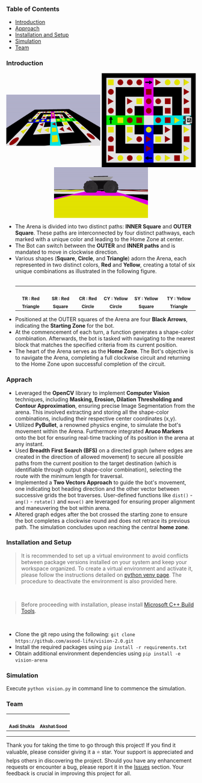 <h3>Table of Contents</h3>
<ul>
    <li><a href="#introduction">Introduction</a></li>
    <li><a href="#implementation">Approach</a></li>
    <li><a href="#installation-and-setup">Installation and Setup</a></li>
    <li><a href="#usage">Simulation</a></li>
    <li><a href="#team">Team</a></li>
</ul>

<h3 id="introduction">Introduction</h3>
<p align=center>
   <img align=center src = "media/arena.gif" alt = "Arena" width = "250">
   <img align=center src="media/bot-with-arena.png" width="250">
   <img align=center src = "media/husky.gif" alt = "Bot" width = "250"> 
</p>

<ul>
   <li>
      The Arena is divided into two distinct paths: <strong>INNER Square</strong> and <strong>OUTER Square</strong>. These paths are interconnected by four distinct pathways, each marked with a unique color and leading to the Home Zone at center.
   </li>
   <li>
      The Bot can switch between the <strong>OUTER</strong> and <strong>INNER paths</strong> and is mandated to move in clockwise direction.
   </li>
   <li>
      Various shapes (<strong>Square</strong>, <strong>Circle</strong>, and <strong>Triangle</strong>) adorn the Arena, each represented in two distinct colors, <strong>Red</strong> and <strong>Yellow</strong>, creating a total of six unique combinations as illustrated in the following figure.
   </li>
   <br>
   <table align=center>
      <td align="center">
         <img src="https://i.gyazo.com/895b7ba241c10848fb4b664a480a36bf.png" width="100px;" alt=""/>
         <br />
         <sub>
         <b>TR : Red Triangle</b>
         </sub>
         <br />
      </td>
      <td align="center">
         <img src="https://i.gyazo.com/908678469cea8f95f04549d0d02dea6e.png" width="100px;" alt=""/>
         <br />
         <sub>
         <b>SR : Red Square</b>
         </sub>
         <br />
      </td>
      <td align="center">
         <img src="https://i.gyazo.com/e8d85fb4f53b58cd0d49655328ab909b.png" width="100px;" alt=""/>
         <br />
         <sub>
         <b>CR : Red Circle</b>
         </sub>
         <br />
      </td>
      <td align="center">
         <img src="https://i.gyazo.com/72ab1c3524c968f7f142526dd48487e7.pngg" width="100px;" alt=""/>
         <br />
         <sub>
         <b>CY : Yellow Circle</b>
         </sub>
         <br />
      </td>
      <td align="center">
         <img src="https://i.gyazo.com/9f9feec55eed87f775fd18e4ed92ef56.png" width="100px;" alt=""/>
         <br />
         <sub>
         <b>SY : Yellow Square</b>
         </sub>
         <br />
      </td>
      <td align="center">
         <img src="https://i.gyazo.com/32ee8196e737e9acf97434205d7a0445.png" width="100px;" alt=""/>
         <br />
         <sub>
         <b>TY : Yellow Triangle</b>
         </sub>
         <br />
      </td>
   </table>
   <li>
      Positioned at the OUTER squares of the Arena are four <strong>Black Arrows</strong>, indicating the <strong>Starting Zone</strong> for the bot.
   </li>
   <li>
      At the commencement of each turn, a function generates a shape-color combination. Afterwards, the bot is tasked with navigating to the nearest block that matches the specified criteria from its current position.<br>
   </li>
   <li>
      The heart of the Arena serves as the <strong>Home Zone</strong>. The Bot's objective is to navigate the Arena, completing a full clockwise circuit and returning to the Home Zone upon successful completion of the circuit.
   </li>
</ul>

<h3 id="implementation">Apprach</h3>
<ul>
   <li>
      Leveraged the <b>OpenCV</b> library to implement <b>Computer Vision</b> techniques, including <b>Masking, Erosion, Dilation Thresholding and Contour Approximation</b>, ensuring precise Image Segmentation from the arena. This involved extracting and storing all the shape-color combinations, including their respective center coordinates (x,y).
   </li>
   <li>
      Utilized <b>PyBullet</b>, a renowned physics engine, to simulate the bot's movement within the Arena. Furthermore integrated <b>Aruco Markers</b> onto the bot for ensuring real-time tracking of its position in the arena at any instant.
   </li>
   <li>
      Used <b>Breadth First Search (BFS)</b> on a directed graph (where edges are created in the  direction of allowed movement) to secure all possible paths from the current position to the target destination (which is identifiable through output shape-color combination), selecting the route with the minimum length for traversal.
   </li>
   <li>
      Implemented a <b>Two Vectors Approach</b> to guide the bot's movement, one indicating bot heading direction and the other vector between successive grids the bot traverses. User-defined functions like <code>dist()</code> - <code>ang()</code> - <code>rotate()</code> and <code>move()</code> are leveraged for ensuring proper alignment and maneuvering the bot within arena.
   </li>
   <li>
      Altered graph edges after the bot crossed the starting zone to ensure the bot completes a clockwise round and does not retrace its previous path. The simulation concludes upon reaching the central <b>home zone</b>.
   </li>
</ul>

<h3 id="installation-and-setup">Installation and Setup</h3>
<blockquote>
   It is recommended to set up a virtual environment to avoid conflicts between package versions installed on your system and keep your workspace organized. To create a virtual environment and activate it, please follow the instructions detailed on <a href="https://docs.python.org/3/library/venv.html">python venv page</a>. The procedure to deactivate the environment is also provided here.
</blockquote>
<br>
<blockquote>
   Before proceeding with installation, please install <a href="https://visualstudio.microsoft.com/visual-cpp-build-tools">Microsoft C++ Build Tools</a>.<br>
</blockquote>
<br>
<ul>
   <li>Clone the git repo using the following: <code>git clone https://github.com/asood-life/vision-2.0.git</code></li>
   <li>Install the required packages using <code>pip install -r requirements.txt</code></li>
   <li>Obtain additional environment dependencies using <code>pip install -e vision-arena</code></li>
</ul>

<h3 id="usage">Simulation</h3>
Execute <code>python vision.py</code> in command line to commence the simulation.

<h3 id="team">Team</h3>
<div>
    <table>
         <td align="center">
            <a href="https://github.com/Aadi1110">
               <img src="https://avatars2.githubusercontent.com/u/60649618?s=460&v=4" width="100px;" alt=""/>
               <br />
               <sub>
                  <b>Aadi Shukla</b>
               </sub>
            </a>
            <br />
         </td>
         <td align="center">
            <a href="https://github.com/asood-life">
               <img src="https://avatars.githubusercontent.com/u/148894491?v=4" width="100px;" alt=""/>
               <br />
               <sub>
                  <b>Akshat Sood</b>
               </sub>
            </a>
            <br />
         </td>
      </table>
</div>
<hr>
<div>
    Thank you for taking the time to go through this project! If you find it valuable, please consider giving it a ⭐ star. Your support is appreciated and helps others in discovering the project. Should you have any enhancement requests or encounter a bug, please report it in the <a href="https://github.com/asood-life/vision-2.0/issues">Issues</a> section. Your feedback is crucial in improving this project for all.
</div>